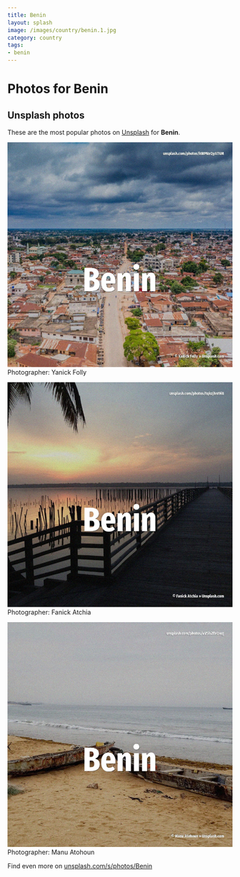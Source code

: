 ```yaml
---
title: Benin
layout: splash
image: /images/country/benin.1.jpg
category: country
tags:
- benin
---
```

# Photos for Benin
 
## Unsplash photos
These are the most popular photos on [Unsplash](https://unsplash.com) for **Benin**.
 
![Benin](/images/country/benin.1.jpg)
Photographer:  Yanick Folly
 
![Benin](/images/country/benin.2.jpg)
Photographer:  Fanick Atchia
 
![Benin](/images/country/benin.3.jpg)
Photographer:  Manu Atohoun
 
Find even more on [unsplash.com/s/photos/Benin](https://unsplash.com/s/photos/Benin)
 
